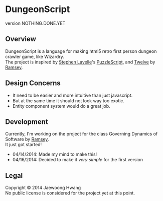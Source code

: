 DungeonScript
=============
version NOTHING.DONE.YET

Overview
--------
DungeonScript is a language for making html5 retro first person dungeon crawler game, like Wizardry.  
The project is inspired by [Stephen Lavelle](http://www.increpare.com/)'s [PuzzleScript](http://puzzlescript.net), and [Twelve](https://github.com/nasser/twelve) by [Ramsey](http://nas.sr).

Design Concerns
---------------
* It need to be easier and more intuitive than just javascript.
* But at the same time it should not look way too exotic.
* Entity component system would do a great job.

Development
-----------
Currently, I'm working on the project for the class Governing Dynamics of Software by [Ramsey](http://nas.sr).  
It just got started!

* 04/14/2014: Made my mind to make this!
* 04/16/2014: Decided to make it *very simple* for the first version

Legal
-----
Copyright © 2014 Jaewoong Hwang  
No public license is considered for the project yet at this point.
